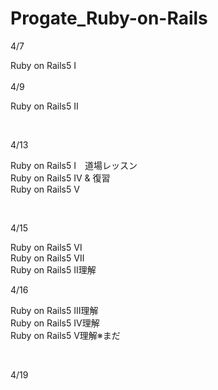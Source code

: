 # Progate_Ruby-on-Rails
4/7

Ruby on Rails5 I
<br><br>
4/9<br>

Ruby on Rails5 Ⅱ

<br>

4/13<br>

Ruby on Rails5 I　道場レッスン<br>
Ruby on Rails5 Ⅳ & 復習<br>
Ruby on Rails5 Ⅴ

<br>

4/15<br>

Ruby on Rails5 Ⅵ<br>
Ruby on Rails5 Ⅶ<br>
Ruby on Rails5 Ⅱ理解

4/16<br>

Ruby on Rails5 Ⅲ理解<br>
Ruby on Rails5 Ⅳ理解<br>
Ruby on Rails5 Ⅴ理解※まだ<br>

<br>

4/19<br>


